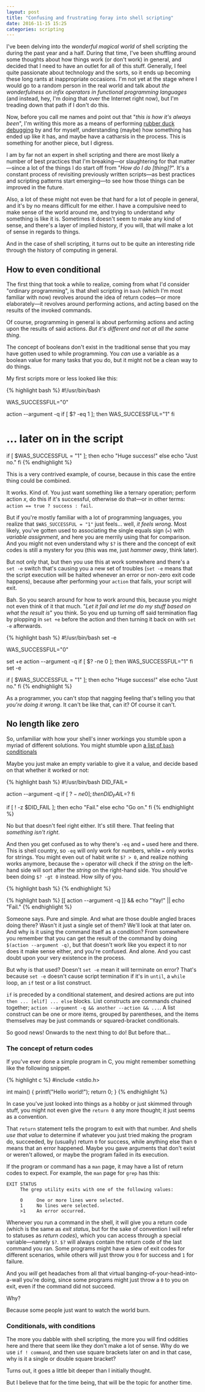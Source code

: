 ```yaml
---
layout: post
title: "Confusing and frustrating foray into shell scripting"
date: 2016-11-15 15:25
categories: scripting
---
```


I've been delving into the _wonderful magical world_ of shell scripting the during the past year and a half. During that time, I've been shuffling around some thoughts about how things work (or don't work) in general, and decided that I need to have an outlet for all of this stuff. Generally, I feel quite passionate about technology and the sorts, so it ends up becoming these long rants at inappropriate occasions. I'm not yet at the stage where I would go to a random person in the real world and talk about _the wonderfulness on infix operators in functional programming languages_ (and instead, hey, I'm doing that over the Internet right now), but I'm treading down that path if I don't do this.

Now, before you call me names and point out that "_this is how it's always been_", I'm writing this more as a means of performing [rubber duck debugging][wikipedia-rubber-duck-debugging] by and for myself, understanding (maybe) how something has ended up like it has, and maybe have a catharsis in the process. This is something for another piece, but I digress.

I am by far not an expert in shell scripting and there are most likely a number of best practices that I'm breaking—or slaughtering for that matter—since a lot of the things I do start off from "_How do I do [thing]?_". It's a constant process of revisiting previously written scripts—as best practices and scripting patterns start emerging—to see how those things can be improved in the future.

Also, a lot of these might not even be that hard for a lot of people in general, and it's by no means difficult for me either. I have a compulsive need to make sense of the world around me, and trying to understand _why_ something is like it is. Sometimes it doesn't seem to make any kind of sense, and there's a layer of implied history, if you will, that will make a lot of sense in regards to things.

And in the case of shell scripting, it turns out to be quite an interesting ride through the history of computing in general.

## How to even conditional

The first thing that took a while to realize, coming from what I'd consider "ordinary programming", is that shell scripting in `bash` (which I'm most familiar with now) revolves around the idea of return codes—or more elaborately—it revolves around performing actions, and acting based on the results of the invoked commands.

Of course, programming in general is about performing actions and acting upon the results of said actions. _But it's different and not at all the same thing_.

The concept of booleans don't exist in the traditional sense that you may have gotten used to while programming. You _can_ use a variable as a boolean value for many tasks that you do, but it might not be a clean way to do things.

My first scripts more or less looked like this:

{% highlight bash %}
#!/usr/bin/bash

WAS_SUCCESSFUL="0"

action --argument -q
if [ $? -eq 1 ]; then
    WAS_SUCCESSFUL="1"
fi

# ... later on in the script

if [ $WAS_SUCCESSFUL = "1" ]; then
    echo "Huge success!"
else
    echo "Just no."
fi
{% endhighlight %}

This is a very contrived example, of course, because in this case the entire thing could be combined.

It works. Kind of. You just want something like a ternary operation; perform action _x_, do this if it's successful, otherwise do that—or in other terms: `action == true ? success : fail`.

But if you're mostly familiar with a lot of programming languages, you realize that `$WAS_SUCCESSFUL = "1"` just feels... well, _it feels wrong_. Most likely, you've gotten used to associating the single equals sign (`=`) with _variable assignment_, and here you are merrily using that for comparison. And you might not even understand why `$?` is there and the concept of exit codes is still a mystery for you (this was me, just _hammer away_, think later).

But not only that, but then you use this at work somewhere and there's a `set -e` switch that's causing you a new set of troubles (`set -e` means that the script execution will be halted whenever an error or non-zero exit code happens), because after performing your `action` that fails, your script will exit.

Bah. So you search around for how to work around this, because you might not even think of it that much. "_Let it fail and let me do my stuff based on what the result is_" you think. So you end up turning off said termination flag by plopping in `set +e` before the action and then turning it back on with `set -e` afterwards.

{% highlight bash %}
#!/usr/bin/bash
set -e

WAS_SUCCESSFUL="0"

set +e
action --argument -q
if [ $? -ne 0 ]; then
    WAS_SUCCESSFUL="1"
fi
set -e

if [ $WAS_SUCCESSFUL = "1" ]; then
    echo "Huge success!"
else
    echo "Just no."
fi
{% endhighlight %}

As a programmer, you can't stop that nagging feeling that's telling you that _you're doing it wrong_. It can't be like that, can it? Of course it can't.

## No length like zero

So, unfamiliar with how your shell's inner workings you stumble upon a myriad of different solutions. You might stumble upon [a list of `bash` conditionals][bash-conditionals]

Maybe you just make an empty variable to give it a value, and decide based on that whether it worked or not:

{% highlight bash %}
#!/usr/bin/bash
DID_FAIL=

action --argument -q
if [ $? -ne 0 ]; then
    DID_FAIL=$?
fi

if [ ! -z $DID_FAIL ]; then
    echo "Fail."
else
    echo "Go on."
fi
{% endhighlight %}

No but that doesn't feel right either. It's still there. That feeling that _something isn't right_.

And then you get confused as to why there's `-eq` and `=` used here and there. This is shell country, so `-eq` will only work for numbers, while `=` only works for strings. You might even out of habit write `$? > 0`, and realize nothing works anymore, because the `>` operator will check if the _string_ on the left-hand side will sort after the _string_ on the right-hand side. You should've been doing `$? -gt 0` instead. How silly of you.

{% highlight bash %}
{% endhighlight %}

{% highlight bash %}
[[ action --argument -q ]] && echo "Yay!" || echo "Fail."
{% endhighlight %}

Someone says. Pure and simple. And what are those double angled braces doing there? Wasn't it just a single set of them? We'll look at that later on. And why is it using the command itself as a condition? From somewhere you remember that you can get the result of the command by doing `$(action --argument -q)`, but that doesn't work like you expect it to nor does it make sense either, and you're confused. And alone. And you cast doubt upon your very existence in the process.

But why is that used? Doesn't `set -e` mean it will terminate on error? That's because `set -e` doesn't cause script termination if it's in `until`, a `while` loop, an `if` test or a list construct.

`if` is preceded by a conditional statement, and desired actions are put into `then ... [elif] ... else` blocks. List constructs are commands chained together; `action --argument -q && another --action && ...`. A list construct can be one or more items, grouped by parentheses, and the items themselves may be just commands or squared-bracket conditionals.

So good news! Onwards to the next thing to do! But before that...

### The concept of return codes

If you've ever done a simple program in C, you might remember something like the following snippet.

{% highlight c %}
#include <stdio.h>

int main() {
    printf("Hello world!");
    return 0;
}
{% endhighlight %}

In case you've just looked into things as a hobby or just skimmed through stuff, you might not even give the `return 0` any more thought; it just seems as a convention.

That `return` statement tells the program to exit with that number. And shells _use that value_ to determine if whatever you just tried making the program do, succeeded, by (usually) return `0` for success, while anything else than `0` means that an error happened. Maybe you gave arguments that don't exist or weren't allowed, or maybe the program failed in its execution.

If the program or command has a `man` page, it may have a list of return codes to expect. For example, the `man` page for `grep` has this:

```
EXIT STATUS
     The grep utility exits with one of the following values:

     0     One or more lines were selected.
     1     No lines were selected.
     >1    An error occurred.
```

Whenever you run a command in the shell, it will give you a return code (which is the same as _exit status_, but for the sake of convention I will refer to statuses as _return codes_), which you can access through a special variable—namely `$?`. `$?` will always contain the return code of the last command you ran. Some programs might have a slew of exit codes for different scenarios, while others will just throw you `0` for success and `1` for failure.

And you _will_ get headaches from all that virtual banging-of-your-head-into-a-wall you're doing, since some programs might just throw a `0` to you on exit, even if the command did not succeed.

Why?

Because some people just want to watch the world burn.

### Conditionals, with conditions

The more you dabble with shell scripting, the more you will find oddities here and there that seem like they don't make a lot of sense. Why do we use `if ! command`, and then use square brackets later on and in that case, why is it a single or double square bracket?

Turns out, it goes a little bit deeper than I initially thought.

But I believe that for the time being, that will be the topic for another time.

[wikipedia-rubber-duck-debugging]: https://en.wikipedia.org/wiki/Rubber_duck_debugging
[bash-conditionals]: http://tldp.org/LDP/Bash-Beginners-Guide/html/sect_07_01.html
